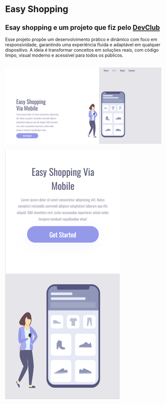 <h1>Easy Shopping</h1>
<h2>Esay shopping e um projeto que fiz pelo <a href="https://www.devclub.com.br/">DevClub</a></h2>
<p>Esse projeto propõe um desenvolvimento prático e dinâmico com foco em responsividade, garantindo uma experiência fluida e adaptável em qualquer dispositivo. A ideia é transformar conceitos em soluções reais, com código limpo, visual moderno e acessível para todos os públicos.</p>
<br>
<img src="https://github.com/Uriel303/Easy-shopping/blob/master/assets/eas01.png?raw=true">
<br>
<br>
<img src="https://github.com/Uriel303/Easy-shopping/blob/master/assets/eas02.png?raw=true">

